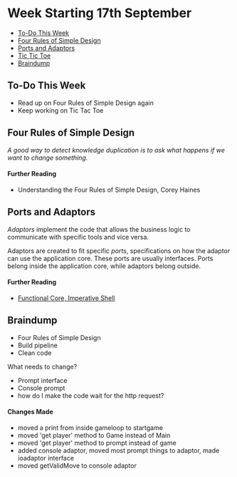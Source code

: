# Week Starting 17th September

- [To-Do This Week](#to-do-this-week)
- [Four Rules of Simple Design](#four-rules-of-simple-design)
- [Ports and Adaptors](#ports-and-adaptors)
- [Tic Tic Toe](#tic-tac-toe)
- [Braindump](#braindump)

## To-Do This Week
- Read up on Four Rules of Simple Design again
- Keep working on Tic Tac Toe

## Four Rules of Simple Design
_A good way to detect knowledge duplication is to ask what happens if we want to change something._

#### Further Reading
- Understanding the Four Rules of Simple Design, Corey Haines

## Ports and Adaptors
_Adaptors_ implement the code that allows the business logic to communicate with specific tools and vice versa.

Adaptors are created to fit specific _ports_, specifications on how the adaptor can use the application core. These ports are usually interfaces. Ports belong inside the application core, while adaptors belong outside.

#### Further Reading
- [Functional Core, Imperative Shell](https://www.destroyallsoftware.com/screencasts/catalog/functional-core-imperative-shell)

## Braindump
- Four Rules of Simple Design
- Build pipeline
- Clean code

What needs to change?
- Prompt interface
- Console prompt
- how do I make the code wait for the http request?


#### Changes Made
- moved a print from inside gameloop to startgame
- moved 'get player' method to Game instead of Main
- moved 'get player' method to prompt instead of game
- added console adaptor, moved most prompt things to adaptor, made ioadaptor interface
- moved getValidMove to console adaptor